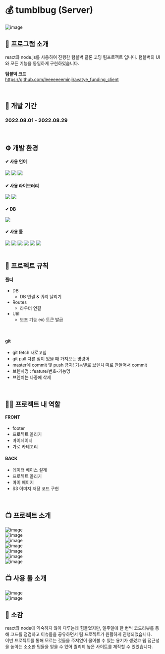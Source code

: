 # 💰 tumblbug  (Server)
![image](https://github.com/leeeeeeeminji/avatye_funding_client/assets/87288893/ab63a84e-b726-48a7-a156-ffea4fe1d6d3)
<br>

##  📘 프로그램 소개
<p>
  react와 node.js를 사용하여 진행한 텀블벅 클론 코딩 팀프로젝트 입니다.
  텀블벅의 UI와 모든 기능을 동일하게 구현하였습니다. <br>
  
  <b>텀블벅  코드</b><br>
  https://github.com/leeeeeeeminji/avatye_funding_client
</p>
<br>

## 📆 개발 기간
### 2022.08.01 - 2022.08.29
<br>

## ⚙ 개발 환경
#### ✔ 사용 언어
<div>
  <img src="https://img.shields.io/badge/HTML5-E34F26?style=flat&logo=HTML5&logoColor=white" />
  <img src="https://img.shields.io/badge/CSS3-1572B6?style=flat&logo=CSS3&logoColor=white" />
  <img src="https://img.shields.io/badge/JavaScript-F7DF1E?style=flat&logo=JavaScript&logoColor=white" />
</div>

#### ✔ 사용 라이브러리
<div>
  <img src="https://img.shields.io/badge/React-61DAFB?style=flat&logo=React&logoColor=white" />
  <img src="https://img.shields.io/badge/Node.js-339933?style=flat&logo=Node.js&logoColor=white" />
</div>

#### ✔ DB
  <img src="https://img.shields.io/badge/MySQL-4479A1?style=flat&logo=MySQL&logoColor=white"/>

#### ✔ 사용 툴
<div>
  <img src="https://img.shields.io/badge/DataGrip-000000?style=flat&logo=DataGrip&logoColor=white"/>
  <img src="https://img.shields.io/badge/Visual_Studio_Code-007ACC?style=flat&logo=VisualStudioCode&logoColor=white"/>
  <img src="https://img.shields.io/badge/Postman-FF6C37?style=flat&logo=Postman&logoColor=white"/>
  <img src="https://img.shields.io/badge/Github-181717?style=flat&logo=Github&logoColor=white"/>
  <img src="https://img.shields.io/badge/Trello-0052CC?style=flat&logo=Trello&logoColor=white"/>
  <img src="https://img.shields.io/badge/Amazon_S3-569A31?style=flat&logo=AmazonS3&logoColor=white"/>
</div>
<br>


## 📌 프로젝트 규칙
#### 폴더
- DB
  - DB 연결 & 쿼리 날리기
- Routes
  - 라우터 연결
- Util
  - 보조 기능 ex) 토큰 발급
<br>

#### git
- git fetch 새로고침
- git pull 다른 점이 있을 때 가져오는 명령어
- master에 commit 및 push 금지! 기능별로 브렌치 따로 만들어서 commit
- 브렌치명 : feature/번호-기능명
- 브렌치는 나중에 삭제
<br>

## 👩‍🏫 프로젝트 내 역할
#### FRONT
- footer
- 프로젝트 올리기
- 마이페이지
- 가로 카테고리

#### BACK
- 데이터 베이스 설계
- 프로젝트 올리기
- 마이 페이지
- S3 이미지 저장 코드 구현
<br>

## 📺 프로젝트 소개
![image](https://github.com/leeeeeeeminji/avatye_funding_client/assets/87288893/a8cb66f3-ea05-4098-a665-89c040155397)
<br>
![image](https://github.com/leeeeeeeminji/avatye_funding_client/assets/87288893/20a88ac4-af80-4ed9-bb90-21db7a9787fb)
<br>
![image](https://github.com/leeeeeeeminji/avatye_funding_client/assets/87288893/ec03be65-51fa-473b-9cec-074564e81a6a)
<br>
![image](https://github.com/leeeeeeeminji/avatye_funding_client/assets/87288893/4ca459a4-2811-434b-b225-5665a4898024)
<br>
![image](https://github.com/leeeeeeeminji/avatye_funding_client/assets/87288893/3b73be19-358b-4657-9427-7384cdb5f79f)
<br>
![image](https://github.com/leeeeeeeminji/avatye_funding_client/assets/87288893/b63aa6c8-6510-413c-9f21-146f27249906)
<br>
![image](https://github.com/leeeeeeeminji/avatye_funding_client/assets/87288893/38e78c42-0182-499d-90c1-a38d62c14cbf)
<br>

## 📺 사용 툴 소개
![image](https://github.com/leeeeeeeminji/avatye_funding_client/assets/87288893/d39b1b6b-89ea-4831-8e12-0df09502c219)
<br>
![image](https://github.com/leeeeeeeminji/avatye_funding_client/assets/87288893/27246b5a-3269-4f86-96c0-518e3ccac4ce)
<br>

## 💬 소감
react와 node에 익숙하지 않아 다루는데 힘들었지만, 일주일에 한 번씩 코드리뷰를 통해 코드를 점검하고 이슈들을 공유하면서 팀 프로젝트가 원활하게 진행되었습니다.<br>
이번 프로젝트를 통해 모르는 것들을 주저없이 물어볼 수 있는 용기가 생겼고 웹 접근성을 높이는 소소한 팁들을 얻을 수 있어 퀄리티 높은 사이트를 제작할 수 있었습니다. <br>


